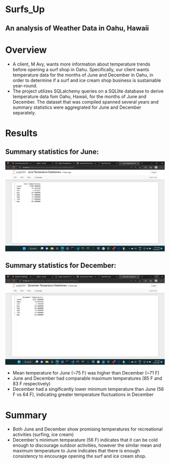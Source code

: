 # Surfs_Up
## An analysis of Weather Data in Oahu, Hawaii

# Overview
- A client, M Avy, wants more information about temperature trends before opening a surf shop in Oahu. Specifically, our client wants temperature data for the months of June and December in Oahu, in order to determine if a surf and ice cream shop business is sustainable year-round.
- The project utilizes SQLalchemy queries on a SQLlite database to derive temperature data fom Oahu, Hawaii, for the months of June and December. The dataset that was compiled spanned several years and summary statistics were aggregrated for June and December separately.

# Results

## Summary statistics for June:

 ![image](https://github.com/jhansolo33/Surfs_Up/blob/main/JuneTemps.png)



## Summary statistics for December:

![image](https://github.com/jhansolo33/Surfs_Up/blob/main/DecemberTemps.png)




- Mean temperature for June (~75 F) was higher than December (~71 F)
- June and December had comparable maximum temperatures (85 F and 83 F respectively)
- December had a singificantly lower minimum temperature than June (56 F vs 64 F), indicating greater temperature fluctuations in December

# Summary 

- Both June and December show promising temperatures for recreational activities (surfing, ice cream)
- December's minimum temparature (56 F) indicates that it can be cold enough to discourage outdoor activities, however the similar mean and maximum temperature to June indicates that there is enough consistency to encourage opening the surf and ice cream shop.
